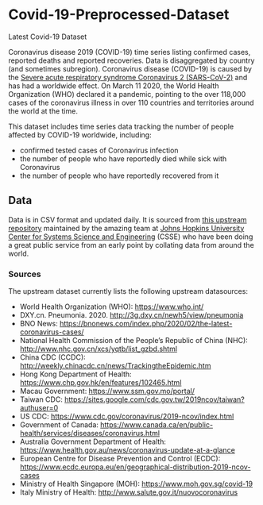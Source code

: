# Covid-19-Preprocessed-Dataset
Latest Covid-19 Dataset

Coronavirus disease 2019 (COVID-19) time series listing confirmed cases, reported deaths and reported recoveries. Data is disaggregated by country (and sometimes subregion). Coronavirus disease (COVID-19) is caused by the [Severe acute respiratory syndrome Coronavirus 2 (SARS-CoV-2)][sars2] and has had a worldwide effect. On March 11 2020, the World Health Organization (WHO) declared it a pandemic, pointing to the over 118,000 cases of the coronavirus illness in over 110 countries and territories around the world at the time.

[covid]: https://en.wikipedia.org/wiki/Coronavirus_disease_2019
[sars2]: https://en.wikipedia.org/wiki/Severe_acute_respiratory_syndrome_coronavirus_2

This dataset includes time series data tracking the number of people affected by COVID-19 worldwide, including:

* confirmed tested cases of Coronavirus infection
* the number of people who have reportedly died while sick with Coronavirus
* the number of people who have reportedly recovered from it

## Data

Data is in CSV format and updated daily. It is sourced from [this upstream repository](https://github.com/CSSEGISandData/COVID-19) maintained by the amazing team at [Johns Hopkins University Center for Systems Science and Engineering](https://systems.jhu.edu/) (CSSE) who have been doing a great public service from an early point by collating data from around the world.

### Sources

The upstream dataset currently lists the following upstream datasources:

- World Health Organization (WHO): https://www.who.int/
- DXY.cn. Pneumonia. 2020. http://3g.dxy.cn/newh5/view/pneumonia
- BNO News: https://bnonews.com/index.php/2020/02/the-latest-coronavirus-cases/
- National Health Commission of the People’s Republic of China (NHC): http://www.nhc.gov.cn/xcs/yqtb/list_gzbd.shtml
- China CDC (CCDC): http://weekly.chinacdc.cn/news/TrackingtheEpidemic.htm
- Hong Kong Department of Health: https://www.chp.gov.hk/en/features/102465.html
- Macau Government: https://www.ssm.gov.mo/portal/
- Taiwan CDC: https://sites.google.com/cdc.gov.tw/2019ncov/taiwan?authuser=0
- US CDC: https://www.cdc.gov/coronavirus/2019-ncov/index.html
- Government of Canada: https://www.canada.ca/en/public-health/services/diseases/coronavirus.html
- Australia Government Department of Health: https://www.health.gov.au/news/coronavirus-update-at-a-glance
- European Centre for Disease Prevention and Control (ECDC): https://www.ecdc.europa.eu/en/geographical-distribution-2019-ncov-cases
- Ministry of Health Singapore (MOH): https://www.moh.gov.sg/covid-19
- Italy Ministry of Health: http://www.salute.gov.it/nuovocoronavirus
